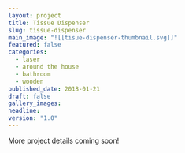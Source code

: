 ```yaml
---
layout: project
title: Tissue Dispenser
slug: tissue-dispenser
main_image: "![[tisue-dispenser-thumbnail.svg]]"
featured: false
categories:
  - laser
  - around the house
  - bathroom
  - wooden
published_date: 2018-01-21
draft: false
gallery_images: 
headline: 
version: "1.0"
---
```


More project details coming soon!